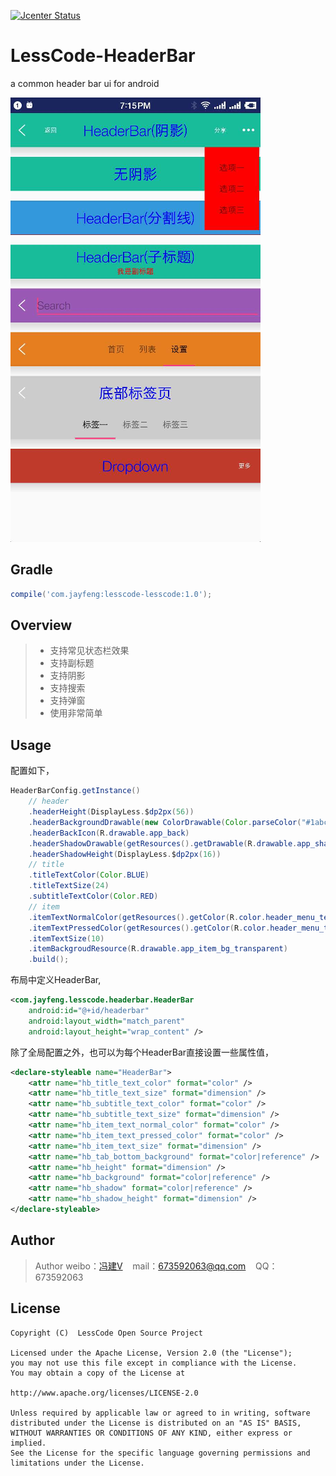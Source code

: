 [![Jcenter Status](https://api.bintray.com/packages/openproject/maven/lesscode-headerbar/images/download.svg)](https://bintray.com/openproject/maven/lesscode-headerbar)

# LessCode-HeaderBar
a common header bar ui for android

![Screenshot](art/demo.png)

## Gradle

```groovy
compile('com.jayfeng:lesscode-lesscode:1.0');
```

## Overview
> * 支持常见状态栏效果
> * 支持副标题
> * 支持阴影
> * 支持搜索
> * 支持弹窗
> * 使用非常简单

## Usage
配置如下，
```java
HeaderBarConfig.getInstance()
    // header
    .headerHeight(DisplayLess.$dp2px(56))
    .headerBackgroundDrawable(new ColorDrawable(Color.parseColor("#1abc9c")))
    .headerBackIcon(R.drawable.app_back)
    .headerShadowDrawable(getResources().getDrawable(R.drawable.app_shadow))
    .headerShadowHeight(DisplayLess.$dp2px(16))
    // title
    .titleTextColor(Color.BLUE)
    .titleTextSize(24)
    .subtitleTextColor(Color.RED)
    // item
    .itemTextNormalColor(getResources().getColor(R.color.header_menu_text_normal_color))
    .itemTextPressedColor(getResources().getColor(R.color.header_menu_text_pressed_color))
    .itemTextSize(10)
    .itemBackgroudResource(R.drawable.app_item_bg_transparent)
    .build();
```
布局中定义HeaderBar,
```xml
<com.jayfeng.lesscode.headerbar.HeaderBar
    android:id="@+id/headerbar"
    android:layout_width="match_parent"
    android:layout_height="wrap_content" />
```
除了全局配置之外，也可以为每个HeaderBar直接设置一些属性值，
```xml
<declare-styleable name="HeaderBar">
    <attr name="hb_title_text_color" format="color" />
    <attr name="hb_title_text_size" format="dimension" />
    <attr name="hb_subtitle_text_color" format="color" />
    <attr name="hb_subtitle_text_size" format="dimension" />
    <attr name="hb_item_text_normal_color" format="color" />
    <attr name="hb_item_text_pressed_color" format="color" />
    <attr name="hb_item_text_size" format="dimension" />
    <attr name="hb_tab_bottom_background" format="color|reference" />
    <attr name="hb_height" format="dimension" />
    <attr name="hb_background" format="color|reference" />
    <attr name="hb_shadow" format="color|reference" />
    <attr name="hb_shadow_height" format="dimension" />
</declare-styleable>
```

## Author

> Author weibo：<a href="http://weibo.com/xiaofengjian" target="_blank">冯建V</a>&nbsp;&nbsp;&nbsp;&nbsp;mail：673592063@qq.com&nbsp;&nbsp;&nbsp;&nbsp;QQ：673592063

## License

```
Copyright (C)  LessCode Open Source Project

Licensed under the Apache License, Version 2.0 (the "License");
you may not use this file except in compliance with the License.
You may obtain a copy of the License at

http://www.apache.org/licenses/LICENSE-2.0

Unless required by applicable law or agreed to in writing, software
distributed under the License is distributed on an "AS IS" BASIS,
WITHOUT WARRANTIES OR CONDITIONS OF ANY KIND, either express or implied.
See the License for the specific language governing permissions and
limitations under the License.

